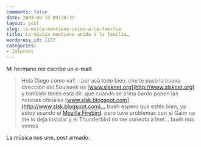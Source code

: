 ```yaml
---
comments: false
date: 2003-09-18 09:28:37
layout: post
slug: la-msica-mantiene-unida-a-la-familia
title: La música mantiene unida a la familia…
wordpress_id: 1172
categories:
- Internet
---
```


Mi hermano me escribe un e-mail:





> 

> 
> Hola Diego como va?… por acá todo bien, che te paso la nueva dirección del Soulseek es [www.slsknet.org](http://www.slsknet.org) y también tenés esta dir. que cuando se arma bardo ponen las noticias oficiales [www.slsk.blogspot.com](http://www.slsk.blogspot.com)… bueh espero que estés bien, ya estoy usando el [Mozilla Firebird](/utilidades/firebird/), pero tuve problemas con el Gaim no me lo deja instalar y el Thunderbird no me conecta a Inet… bueh nos vemos
> 
> 






La música nos une, post armado.




 
